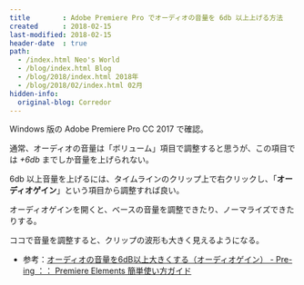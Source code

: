 ```yaml
---
title        : Adobe Premiere Pro でオーディオの音量を 6db 以上上げる方法
created      : 2018-02-15
last-modified: 2018-02-15
header-date  : true
path:
  - /index.html Neo's World
  - /blog/index.html Blog
  - /blog/2018/index.html 2018年
  - /blog/2018/02/index.html 02月
hidden-info:
  original-blog: Corredor
---
```


Windows 版の Adobe Premiere Pro CC 2017 で確認。

通常、オーディオの音量は「ボリューム」項目で調整すると思うが、この項目では *+6db* までしか音量を上げられない。

6db 以上音量を上げるには、タイムラインのクリップ上で右クリックし、「**オーディオゲイン**」という項目から調整すれば良い。

オーディオゲインを開くと、ベースの音量を調整できたり、ノーマライズできたりする。

ココで音量を調整すると、クリップの波形も大きく見えるようになる。

- 参考：[オーディオの音量を6dB以上大きくする（オーディオゲイン） - Pre-ing ：： Premiere Elements 簡単使い方ガイド](http://pre-ing.sachi-web.com/middle003.shtml)
